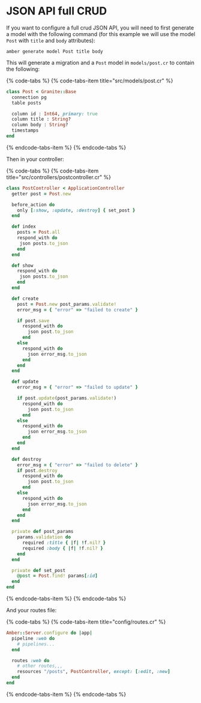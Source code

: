 
# JSON API full CRUD

If you want to configure a full crud JSON API, you will need to first generate a model with the following command (for this example we will use the model `Post` with `title` and `body` attributes):

```
amber generate model Post title body
```

This will generate a migration and a `Post` model in `models/post.cr` to contain the following:

{% code-tabs %}
{% code-tabs-item title="src/models/post.cr" %}
```ruby
class Post < Granite::Base
  connection pg
  table posts

  column id : Int64, primary: true
  column title : String?
  column body : String?
  timestamps
end
```
{% endcode-tabs-item %}
{% endcode-tabs %}

Then in your controller:

{% code-tabs %}
{% code-tabs-item title="src/controllers/postcontroller.cr" %}
```ruby
class PostController < ApplicationController
  getter post = Post.new

  before_action do
    only [:show, :update, :destroy] { set_post }
  end

  def index
    posts = Post.all
    respond_with do
     json posts.to_json
    end
  end

  def show
    respond_with do
     json posts.to_json
    end
  end

  def create
    post = Post.new post_params.validate!
    error_msg = { "error" => "failed to create" }

    if post.save
      respond_with do
        json post.to_json
      end
    else
      respond_with do
        json error_msg.to_json
      end
    end
  end

  def update
    error_msg = { "error" => "failed to update" }

    if post.update(post_params.validate!)
      respond_with do
        json post.to_json
      end
    else
      respond_with do
        json error_msg.to_json
      end
    end
  end

  def destroy
    error_msg = { "error" => "failed to delete" }
    if post.destroy
      respond_with do
        json post.to_json
      end
    else
      respond_with do
        json error_msg.to_json
      end
    end
  end

  private def post_params
    params.validation do
      required :title { |f| !f.nil? }
      required :body { |f| !f.nil? }
    end
  end

  private def set_post
    @post = Post.find! params[:id]
  end
end
```
{% endcode-tabs-item %}
{% endcode-tabs %}

And your routes file:

{% code-tabs %}
{% code-tabs-item title="config/routes.cr" %}
```ruby
Amber::Server.configure do |app|
  pipeline :web do
    # pipelines...
  end

  routes :web do
    # other routes,,,
    resources "/posts", PostController, except: [:edit, :new]
  end
end
```
{% endcode-tabs-item %}
{% endcode-tabs %}
